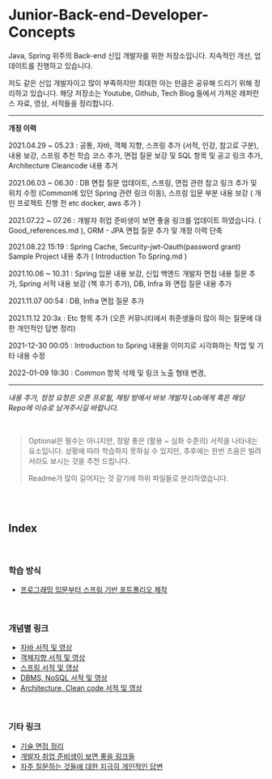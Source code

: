 # Junior-Back-end-Developer-Concepts
Java, Spring 위주의 Back-end 신입 개발자를 위한 저장소입니다. 지속적인 개선, 업데이트를 진행하고 있습니다.

저도 같은 신입 개발자이고 많이 부족하지만 최대한 아는 만큼은 공유해 드리기 위해 정리하고 있습니다. 해당 저장소는 Youtube, Github, Tech Blog 들에서 가져온 레퍼런스 자료, 영상, 서적들을 정리합니다.


---

**개정 이력**

2021.04.29 ~ 05.23 : 공통, 자바, 객체 지향, 스프링 추가 (서적, 인강, 참고로 구분), 내용 보강, 스프링 추천 학습 코스 추가, 면접 질문 보강 및 SQL 항목 및 공고 링크 추가, Architecture Cleancode 내용 추거

2021.06.03 ~ 06.30 : DB 면접 질문 업데이트, 스프링, 면접 관련 참고 링크 추가 및 위치 수정 (Common에 있던 Spring 관련 링크 이동), 스프링 입문 부분 내용 보강 ( 개인 프로젝트 진행 전 etc docker, aws 추가 )

2021.07.22 ~ 07.26 : 개발자 취업 준비생이 보면 좋을 링크를 업데이트 하였습니다. ( Good_references.md ), ORM - JPA 면접 질문 추가 및 개정 이력 단축

2021.08.22 15:19 : Spring Cache, Security-jwt-Oauth(password grant) Sample Project 내용 추가 ( Introduction To Spring.md )

2021.10.06 ~ 10.31 : Spring 입문 내용 보강, 신입 백엔드 개발자 면접 내용 질문 추가, Spring 서적 내용 보강 (책 후기 추가), DB, Infra 와 면접 질문 내용 추가

2021.11.07 00:54 : DB, Infra 면접 질문 추가

2021.11.12 20:3x : Etc 항목 추가 (오픈 커뮤니티에서 취준생들이 많이 하는 질문에 대한 개인적인 답변 정리)

2021-12-30 00:05 : Introduction to Spring 내용을 이미지로 시각화하는 작업 및 기타 내용 수정

2022-01-09 19:30 : Common 항목 삭제 및 링크 노출 형태 변경,  

---

*내용 추가, 정정 요청은 오픈 프로필, 채팅 방에서 바보 개발자 Lob에게 혹은 해당 Repo에 이슈로 남겨주시길 바랍니다.*

<br/>

> Optional은 필수는 아니지만, 정말 좋은 (활용 ~ 심화 수준의) 서적을 나타내는 요소입니다. 상황에 따라 학습하지 못하실 수 있지만, 추후에는 한번 즈음은 빌려서라도 보시는 것을 추천 드립니다.
> 
> Readme가 많이 길어지는 것 같기에 하위 파일들로 분리하였습니다.

<br/>
<br/>


## Index

<br/>

### 학습 방식
- [프로그래밍 입문부터 스프링 기반 포트폴리오 제작](Introduction%20To%20Spring.md)

<br/>

### 개념별 링크
- [자바 서적 및 영상](Java.md)
- [객체지향 서적 및 영상](OOP.md)
- [스프링 서적 및 영상](Spring.md)
- [DBMS, NoSQL 서적 및 영상](DBMS%20SQL.md)
- [Architecture, Clean code 서적 및 영상](Architecture%20Clean%20code.md)

<br/>

### 기타 링크
- [기술 면접 정리](Job%20interview.md)
- [개발자 취업 준비생이 보면 좋을 링크들](Good_references.md)
- [자주 질문하는 것들에 대한 지극히 개인적인 답변](etc.md)
